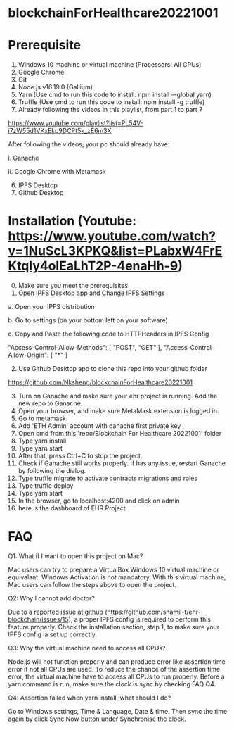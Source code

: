 # blockchainForHealthcare20221001

# Prerequisite
1. Windows 10 machine or virtual machine (Processors: All CPUs)
2. Google Chrome
3. Git
4. Node.js v16.19.0 (Gallium)
5. Yarn (Use cmd to run this code to install: npm install --global yarn)
5. Truffle (Use cmd to run this code to install: npm install -g truffle)
5. Already following the videos in this playlist, from part 1 to part 7

https://www.youtube.com/playlist?list=PL54V-i7zW55d1VKxEkp9DCPt5k_zE6m3X

After following the videos, your pc should already have:

i. Ganache

ii. Google Chrome with Metamask

6. IPFS Desktop
7. Github Desktop

# Installation (Youtube: https://www.youtube.com/watch?v=1NuScL3KPKQ&list=PLabxW4FrEKtqly4olEaLhT2P-4enaHh-9)
0. Make sure you meet the prerequisites
1. Open IPFS Desktop app and Change IPFS Settings

a. Open your IPFS distribution

b. Go to settings (on your bottom left on your software)

c. Copy and Paste the following code to HTTPHeaders in IPFS Config

"Access-Control-Allow-Methods": [
	"POST",
	"GET"
],
"Access-Control-Allow-Origin": [
	"*"
]

2. Use Github Desktop app to clone this repo into your github folder

https://github.com/Nksheng/blockchainForHealthcare20221001

3. Turn on Ganache and make sure your ehr project is running. Add the new repo to Ganache.
4. Open your browser, and make sure MetaMask extension is logged in.
5. Go to metamask
6. Add 'ETH Admin' account with ganache first private key
7. Open cmd from this 'repo/Blockchain For Healthcare 20221001' folder
8. Type yarn install
9. Type yarn start
10. After that, press Ctrl+C to stop the project.
11. Check if Ganache still works properly. If has any issue, restart Ganache by following the dialog.
12. Type truffle migrate to activate contracts migrations and roles
13. Type truffle deploy
14. Type yarn start
15. In the browser, go to localhost:4200 and click on admin
16. here is the dashboard of EHR Project

# FAQ
Q1: What if I want to open this project on Mac?

Mac users can try to prepare a VirtualBox Windows 10 virtual machine or equivalant. Windows Activation is not mandatory. With this virtual machine, Mac users can follow the steps above to open the project.

Q2: Why I cannot add doctor?

Due to a reported issue at github (https://github.com/shamil-t/ehr-blockchain/issues/15), a proper IPFS config is required to perform this feature properly. Check the installation section, step 1, to make sure your IPFS config ia set up correctly.

Q3: Why the virtual machine need to access all CPUs?

Node.js will not function properly and can produce error like assertion time error if not all CPUs are used. To reduce the chance of the assertion time error, the virtual machine have to access all CPUs to run properly. Before a yarn command is run, make sure the clock is sync by checking FAQ Q4.

Q4: Assertion failed when yarn install, what should I do?

Go to Windows settings, Time & Language, Date & time. Then sync the time again by click Sync Now button under Synchronise the clock.